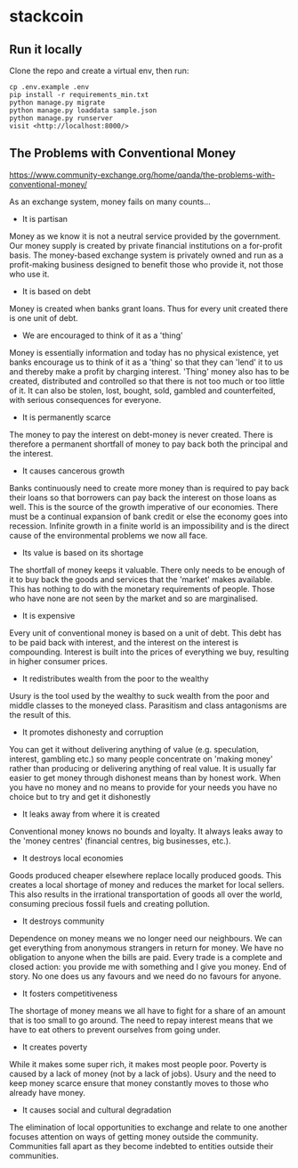 # stackcoin

## Run it locally

Clone the repo and create a virtual env, then run:
```
cp .env.example .env
pip install -r requirements_min.txt
python manage.py migrate
python manage.py loaddata sample.json
python manage.py runserver
visit <http://localhost:8000/>
```

## The Problems with Conventional Money

https://www.community-exchange.org/home/qanda/the-problems-with-conventional-money/

As an exchange system, money fails on many counts...

* It is partisan

Money as we know it is not a neutral service provided by the government. Our money supply is created by private financial institutions on a for-profit basis. The money-based exchange system is privately owned and run as a profit-making business designed to benefit those who provide it, not those who use it.

* It is based on debt

Money is created when banks grant loans. Thus for every unit created there is one unit of debt.

* We are encouraged to think of it as a 'thing'

Money is essentially information and today has no physical existence, yet banks encourage us to think of it as a 'thing' so that they can 'lend' it to us and thereby make a profit by charging interest. 'Thing' money also has to be created, distributed and controlled so that there is not too much or too little of it. It can also be stolen, lost, bought, sold, gambled and counterfeited, with serious consequences for everyone.

* It is permanently scarce

The money to pay the interest on debt-money is never created. There is therefore a permanent shortfall of money to pay back both the principal and the interest.

* It causes cancerous growth

Banks continuously need to create more money than is required to pay back their loans so that borrowers can pay back the interest on those loans as well. This is the source of the growth imperative of our economies. There must be a continual expansion of bank credit or else the economy goes into recession. Infinite growth in a finite world is an impossibility and is the direct cause of the environmental problems we now all face.

* Its value is based on its shortage

The shortfall of money keeps it valuable. There only needs to be enough of it to buy back the goods and services that the 'market' makes available. This has nothing to do with the monetary requirements of people. Those who have none are not seen by the market and so are marginalised.

* It is expensive

Every unit of conventional money is based on a unit of debt. This debt has to be paid back with interest, and the interest on the interest is compounding. Interest is built into the prices of everything we buy, resulting in higher consumer prices.

* It redistributes wealth from the poor to the wealthy

Usury is the tool used by the wealthy to suck wealth from the poor and middle classes to the moneyed class. Parasitism and class antagonisms are the result of this.

* It promotes dishonesty and corruption

You can get it without delivering anything of value (e.g. speculation, interest, gambling etc.) so many people concentrate on 'making money' rather than producing or delivering anything of real value. It is usually far easier to get money through dishonest means than by honest work. When you have no money and no means to provide for your needs you have no choice but to try and get it dishonestly

* It leaks away from where it is created

Conventional money knows no bounds and loyalty. It always leaks away to the 'money centres' (financial centres, big businesses, etc.).

* It destroys local economies

Goods produced cheaper elsewhere replace locally produced goods. This creates a local shortage of money and reduces the market for local sellers. This also results in the irrational transportation of goods all over the world, consuming precious fossil fuels and creating pollution.

* It destroys community

Dependence on money means we no longer need our neighbours. We can get everything from anonymous strangers in return for money. We have no obligation to anyone when the bills are paid. Every trade is a complete and closed action: you provide me with something and I give you money. End of story. No one does us any favours and we need do no favours for anyone.

* It fosters competitiveness

The shortage of money means we all have to fight for a share of an amount that is too small to go around. The need to repay interest means that we have to eat others to prevent ourselves from going under.

* It creates poverty

While it makes some super rich, it makes most people poor. Poverty is caused by a lack of money (not by a lack of jobs). Usury and the need to keep money scarce ensure that money constantly moves to those who already have money.

* It causes social and cultural degradation

The elimination of local opportunities to exchange and relate to one another focuses attention on ways of getting money outside the community. Communities fall apart as they become indebted to entities outside their communities.